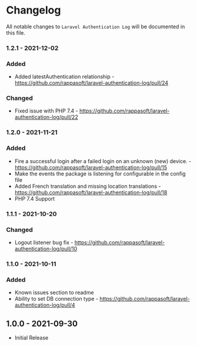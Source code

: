 # Changelog

All notable changes to `Laravel Authentication Log` will be documented in this file.

### 1.2.1 - 2021-12-02

### Added

- Added latestAuthentication relationship - https://github.com/rappasoft/laravel-authentication-log/pull/24

### Changed

- Fixed issue with PHP 7.4 - https://github.com/rappasoft/laravel-authentication-log/pull/22

### 1.2.0 - 2021-11-21

### Added

- Fire a successful login after a failed login on an unknown (new) device. - https://github.com/rappasoft/laravel-authentication-log/pull/15
- Make the events the package is listening for configurable in the config file
- Added French translation and missing location translations - https://github.com/rappasoft/laravel-authentication-log/pull/18
- PHP 7.4 Support

### 1.1.1 - 2021-10-20

### Changed

- Logout listener bug fix - https://github.com/rappasoft/laravel-authentication-log/pull/10

### 1.1.0 - 2021-10-11

### Added

- Known issues section to readme
- Ability to set DB connection type - https://github.com/rappasoft/laravel-authentication-log/pull/4

## 1.0.0 - 2021-09-30

- Initial Release
